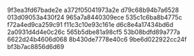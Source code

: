 9f3ea3fd67bade2e
a372f05041973a2e
d79c68b94b7a6528
013d09053a430f24
965a7a8440309ece
535c1c6ba8b4775c
f72a4ed9ca259c91
f11c3c10e93c161e
d6c8e4a17434bd6d
2a0931d4d4e0c26c
565b5dbe81a98cf5
53b08bdfd89a777a
6622d24b4606d068
8b430de7778e40c6
9be6d022922cc24f
bf3b7ac8856d6d69
